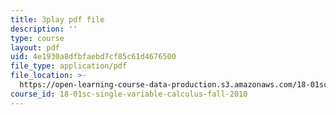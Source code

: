 ```yaml
---
title: 3play pdf file
description: ''
type: course
layout: pdf
uid: 4e1930a8dfbfaebd7cf85c61d4676500
file_type: application/pdf
file_location: >-
  https://open-learning-course-data-production.s3.amazonaws.com/18-01sc-single-variable-calculus-fall-2010/4e1930a8dfbfaebd7cf85c61d4676500_7K1sB05pE0A.pdf
course_id: 18-01sc-single-variable-calculus-fall-2010
---
```

